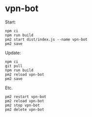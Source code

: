 # vpn-bot

Start:

```
npm ci
npm run build
pm2 start dist/index.js --name vpn-bot
pm2 save
```

Update:

```
npm ci
git pull
npm run build
pm2 reload vpn-bot
pm2 save
```

Etc.

```
pm2 restart vpn-bot
pm2 reload vpn-bot
pm2 stop vpn-bot
pm2 delete vpn-bot
```
